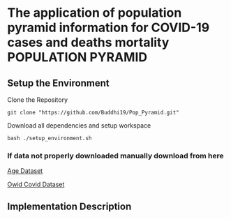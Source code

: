 # The application of population pyramid information for COVID-19 cases and deaths mortality POPULATION PYRAMID

## Setup the Environment

Clone the Repository
```
git clone "https://github.com/Buddhi19/Pop_Pyramid.git"
```
Download all dependencies and setup workspace

```
bash ./setup_environment.sh
```
### If data not properly downloaded manually download from here

[Age Dataset](https://population.un.org/wpp2019/Download/Standard/CSV/)

[Owid Covid Dataset](https://github.com/owid/covid-19-data/blob/master/public/data/owid-covid-data.csv)

## Implementation Description

